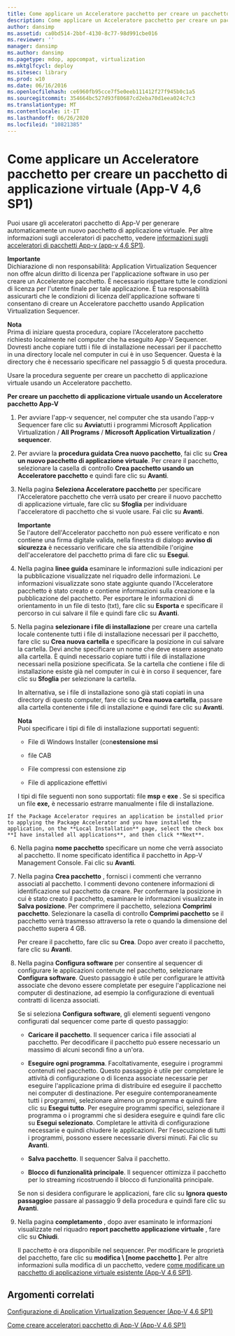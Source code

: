 ```yaml
---
title: Come applicare un Acceleratore pacchetto per creare un pacchetto di applicazione virtuale (App-V 4,6 SP1)
description: Come applicare un Acceleratore pacchetto per creare un pacchetto di applicazione virtuale (App-V 4,6 SP1)
author: dansimp
ms.assetid: ca0bd514-2bbf-4130-8c77-98d991cbe016
ms.reviewer: ''
manager: dansimp
ms.author: dansimp
ms.pagetype: mdop, appcompat, virtualization
ms.mktglfcycl: deploy
ms.sitesec: library
ms.prod: w10
ms.date: 06/16/2016
ms.openlocfilehash: ce6960fb95cce7f5e0eeb111412f27f945b0c1a5
ms.sourcegitcommit: 354664bc527d93f80687cd2eba70d1eea024c7c3
ms.translationtype: MT
ms.contentlocale: it-IT
ms.lasthandoff: 06/26/2020
ms.locfileid: "10821385"
---
```

# Come applicare un Acceleratore pacchetto per creare un pacchetto di applicazione virtuale (App-V 4,6 SP1)


Puoi usare gli acceleratori pacchetto di App-V per generare automaticamente un nuovo pacchetto di applicazione virtuale. Per altre informazioni sugli acceleratori di pacchetto, vedere [informazioni sugli acceleratori di pacchetti App-v (app-v 4,6 SP1)](about-app-v-package-accelerators--app-v-46-sp1-.md).

**Importante**  
Dichiarazione di non responsabilità: Application Virtualization Sequencer non offre alcun diritto di licenza per l'applicazione software in uso per creare un Acceleratore pacchetto. È necessario rispettare tutte le condizioni di licenza per l'utente finale per tale applicazione. È tua responsabilità assicurarti che le condizioni di licenza dell'applicazione software ti consentano di creare un Acceleratore pacchetto usando Application Virtualization Sequencer.



**Nota**  
Prima di iniziare questa procedura, copiare l'Acceleratore pacchetto richiesto localmente nel computer che ha eseguito App-V Sequencer. Dovresti anche copiare tutti i file di installazione necessari per il pacchetto in una directory locale nel computer in cui è in uso Sequencer. Questa è la directory che è necessario specificare nel passaggio 5 di questa procedura.



Usare la procedura seguente per creare un pacchetto di applicazione virtuale usando un Acceleratore pacchetto.

**Per creare un pacchetto di applicazione virtuale usando un Acceleratore pacchetto App-V**

1. Per avviare l'app-v sequencer, nel computer che sta usando l'app-v Sequencer fare clic su **Avvia**tutti i programmi Microsoft Application Virtualization  /  **All Programs**  /  **Microsoft Application Virtualization**  /  **sequencer**.

2. Per avviare la **procedura guidata Crea nuovo pacchetto**, fai clic su **Crea un nuovo pacchetto di applicazione virtuale**. Per creare il pacchetto, selezionare la casella di controllo **Crea pacchetto usando un Acceleratore pacchetto** e quindi fare clic su **Avanti**.

3. Nella pagina **Seleziona Acceleratore pacchetto** per specificare l'Acceleratore pacchetto che verrà usato per creare il nuovo pacchetto di applicazione virtuale, fare clic su **Sfoglia** per individuare l'acceleratore di pacchetto che si vuole usare. Fai clic su **Avanti**.

   **Importante**  
   Se l'autore dell'Accelerator pacchetto non può essere verificato e non contiene una firma digitale valida, nella finestra di dialogo **avviso di sicurezza** è necessario verificare che sia attendibile l'origine dell'acceleratore del pacchetto prima di fare clic su **Esegui**.



4. Nella pagina **linee guida** esaminare le informazioni sulle indicazioni per la pubblicazione visualizzate nel riquadro delle informazioni. Le informazioni visualizzate sono state aggiunte quando l'Acceleratore pacchetto è stato creato e contiene informazioni sulla creazione e la pubblicazione del pacchetto. Per esportare le informazioni di orientamento in un file di testo (txt), fare clic su **Esporta** e specificare il percorso in cui salvare il file e quindi fare clic su **Avanti**.

5. Nella pagina **selezionare i file di installazione** per creare una cartella locale contenente tutti i file di installazione necessari per il pacchetto, fare clic su **Crea nuova cartella** e specificare la posizione in cui salvare la cartella. Devi anche specificare un nome che deve essere assegnato alla cartella. È quindi necessario copiare tutti i file di installazione necessari nella posizione specificata. Se la cartella che contiene i file di installazione esiste già nel computer in cui è in corso il sequencer, fare clic su **Sfoglia** per selezionare la cartella.

   In alternativa, se i file di installazione sono già stati copiati in una directory di questo computer, fare clic su **Crea nuova cartella**, passare alla cartella contenente i file di installazione e quindi fare clic su **Avanti**.

   **Nota**  
   Puoi specificare i tipi di file di installazione supportati seguenti:

   -   File di Windows Installer (con**estensione msi**

   -   file CAB

   -   File compressi con estensione zip

   -   File di applicazione effettivi

   I tipi di file seguenti non sono supportati: file **msp** e <strong> exe </strong> . Se si specifica un file **exe,** è necessario estrarre manualmente i file di installazione.



~~~
If the Package Accelerator requires an application be installed prior to applying the Package Accelerator and you have installed the application, on the **Local Installation** page, select the check box **I have installed all applications**, and then click **Next**.
~~~

6. Nella pagina **nome pacchetto** specificare un nome che verrà associato al pacchetto. Il nome specificato identifica il pacchetto in App-V Management Console. Fai clic su **Avanti**.

7. Nella pagina **Crea pacchetto** , fornisci i commenti che verranno associati al pacchetto. I commenti devono contenere informazioni di identificazione sul pacchetto da creare. Per confermare la posizione in cui è stato creato il pacchetto, esaminare le informazioni visualizzate in **Salva posizione**. Per comprimere il pacchetto, seleziona **Comprimi pacchetto**. Selezionare la casella di controllo **Comprimi pacchetto** se il pacchetto verrà trasmesso attraverso la rete o quando la dimensione del pacchetto supera 4 GB.

   Per creare il pacchetto, fare clic su **Crea**. Dopo aver creato il pacchetto, fare clic su **Avanti**.

8. Nella pagina **Configura software** per consentire al sequencer di configurare le applicazioni contenute nel pacchetto, selezionare **Configura software**. Questo passaggio è utile per configurare le attività associate che devono essere completate per eseguire l'applicazione nei computer di destinazione, ad esempio la configurazione di eventuali contratti di licenza associati.

   Se si seleziona **Configura software**, gli elementi seguenti vengono configurati dal sequencer come parte di questo passaggio:

   -   **Caricare il pacchetto**. Il sequencer carica i file associati al pacchetto. Per decodificare il pacchetto può essere necessario un massimo di alcuni secondi fino a un'ora.

   -   **Eseguire ogni programma**. Facoltativamente, eseguire i programmi contenuti nel pacchetto. Questo passaggio è utile per completare le attività di configurazione o di licenza associate necessarie per eseguire l'applicazione prima di distribuire ed eseguire il pacchetto nei computer di destinazione. Per eseguire contemporaneamente tutti i programmi, selezionare almeno un programma e quindi fare clic su **Esegui tutto**. Per eseguire programmi specifici, selezionare il programma o i programmi che si desidera eseguire e quindi fare clic su **Esegui selezionato**. Completare le attività di configurazione necessarie e quindi chiudere le applicazioni. Per l'esecuzione di tutti i programmi, possono essere necessarie diversi minuti. Fai clic su **Avanti**.

   -   **Salva pacchetto**. Il sequencer Salva il pacchetto.

   -   **Blocco di funzionalità principale**. Il sequencer ottimizza il pacchetto per lo streaming ricostruendo il blocco di funzionalità principale.

   Se non si desidera configurare le applicazioni, fare clic su **Ignora questo passaggio**e passare al passaggio 9 della procedura e quindi fare clic su **Avanti**.

9. Nella pagina **completamento** , dopo aver esaminato le informazioni visualizzate nel riquadro **report pacchetto applicazione virtuale** , fare clic su **Chiudi**.

   Il pacchetto è ora disponibile nel sequencer. Per modificare le proprietà del pacchetto, fare clic su **modifica \ [nome pacchetto \]**. Per altre informazioni sulla modifica di un pacchetto, vedere [come modificare un pacchetto di applicazione virtuale esistente (App-V 4,6 SP1)](how-to-modify-an-existing-virtual-application-package--app-v-46-sp1-.md).

## Argomenti correlati


[Configurazione di Application Virtualization Sequencer (App-V 4.6 SP1)](configuring-the-application-virtualization-sequencer--app-v-46-sp1-.md)

[Come creare acceleratori pacchetto di App-V (App-V 4.6 SP1)](how-to-create-app-v-package-accelerators--app-v-46-sp1-.md)









